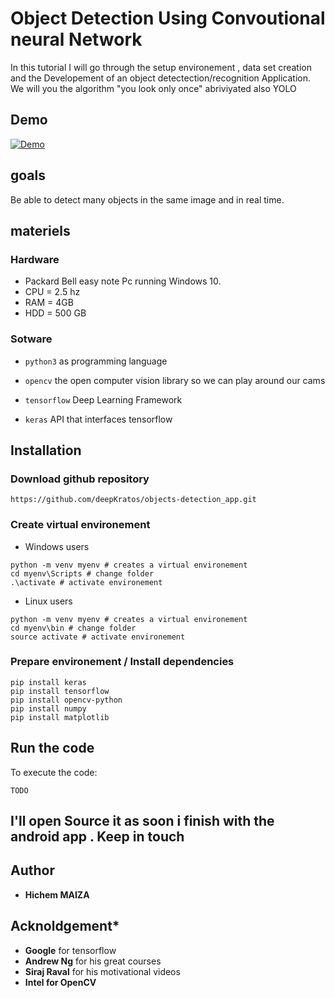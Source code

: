 # Object Detection Using Convoutional neural Network 

In this tutorial I will go through the setup environement , data set creation and the Developement of an object detectection/recognition Application. 
We will you the algorithm "you look only once" abriviyated also YOLO  

## Demo

[![Demo](video.gif)](https://www.youtube.com/watch?v=I8_RptRGrDw&feature=youtu.be)

##  goals

Be able to detect many objects in the same image and in real time. 

##  materiels

### Hardware

* Packard Bell easy note Pc running Windows 10. 
* CPU  =  2.5 hz
* RAM  = 4GB 
* HDD  = 500 GB 

### Sotware

- `python3` as programming language

- `opencv` the open computer vision library  so we can play around our cams

- `tensorflow` Deep Learning Framework 

- `keras` API that interfaces tensorflow

## Installation

### Download github repository

```shell
https://github.com/deepKratos/objects-detection_app.git
```

### Create virtual environement

- Windows users

```shell
python -m venv myenv # creates a virtual environement
cd myenv\Scripts # change folder
.\activate # activate environement
```

- Linux users

```shell
python -m venv myenv # creates a virtual environement 
cd myenv\bin # change folder
source activate # activate environement  
```

### Prepare environement / Install dependencies

```shell
pip install keras
pip install tensorflow
pip install opencv-python
pip install numpy
pip install matplotlib
```

## Run the code

To execute the code:

`TODO`

## I'll open Source it as soon i finish with the android app . Keep in touch 

## Author

- **Hichem MAIZA**

## Acknoldgement*

*  **Google** for tensorflow
*  **Andrew Ng** for his great courses
*  **Siraj Raval** for his motivational videos
*  **Intel for OpenCV**